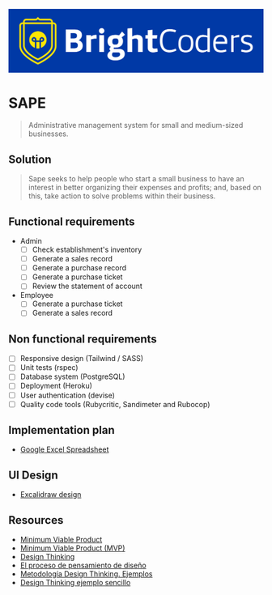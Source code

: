 ![BrightCoders Logo](img/logo-bc.png)

# SAPE

> Administrative management system for small and medium-sized businesses.  

  
## Solution

> Sape seeks to help people who start a small business to have an interest in better organizing their expenses and profits; and, based on this, take action to solve problems within their business.

  
 
## Functional requirements


- Admin
  - [ ] Check establishment's inventory
  - [ ] Generate a sales record
  - [ ] Generate a purchase record
  - [ ] Generate a purchase ticket
  - [ ] Review the statement of account

- Employee
  - [ ] Generate a purchase ticket
  - [ ] Generate a sales record

## Non functional requirements

- [ ] Responsive design (Tailwind / SASS)
- [ ] Unit tests (rspec)
- [ ] Database system (PostgreSQL)
- [ ] Deployment (Heroku)
- [ ] User authentication (devise)
- [ ] Quality code tools (Rubycritic, Sandimeter and Rubocop)

## Implementation plan

- [Google Excel Spreadsheet](https://docs.google.com/spreadsheets/d/1OD6QHTJwX1rC9uao96UtTkR1vgi-bsUOJfWgyjVTQl4/edit#gid=0)

## UI Design

- [Excalidraw design](https://excalidraw.com/#room=da518a0cf656d9ae061b,AlWoFfTbco7aqFR3JZPxuA)

## Resources

- [Minimum Viable Product](https://www.agilealliance.org/glossary/mvp/#q=~(infinite~false~filters~(tags~(~'mvp))~searchTerm~'~sort~false~sortDirection~'asc~page~1))
- [Minimum Viable Product (MVP)](https://www.productplan.com/glossary/minimum-viable-product/)
- [Design Thinking](https://www.interaction-design.org/literature/topics/design-thinking)
- [El proceso de pensamiento de diseño](https://www.youtube.com/watch?v=_r0VX-aU_T8)
- [Metodología Design Thinking. Ejemplos](https://www.youtube.com/watch?v=_ul3wfKss58)
- [Design Thinking ejemplo sencillo](https://www.youtube.com/watch?v=_H33tA2-j0s)

